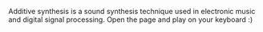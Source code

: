 Additive synthesis is a sound synthesis technique used in electronic music and digital signal processing.
Open the page and play on your keyboard :)

